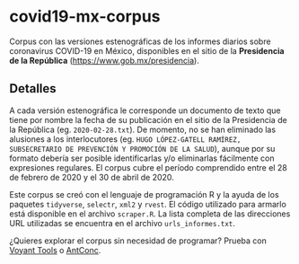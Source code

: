 # covid19-mx-corpus

Corpus con las versiones estenográficas de los informes diarios sobre coronavirus COVID-19 en México, disponibles en el sitio de la **Presidencia de la República** (https://www.gob.mx/presidencia). 

## Detalles

A cada versión estenográfica le corresponde un documento de texto que tiene por nombre la fecha de su publicación en el sitio de la Presidencia de la República (eg. `2020-02-28.txt`). De momento, no se han eliminado las alusiones a los interlocutores (eg. `HUGO LÓPEZ-GATELL RAMÍREZ, SUBSECRETARIO DE PREVENCIÓN Y PROMOCIÓN DE LA SALUD`), aunque por su formato debería ser posible identificarlas y/o eliminarlas fácilmente con expresiones regulares. El corpus cubre el período comprendido entre el 28 de febrero de 2020 y el 30 de abril de 2020.

Este corpus se creó con el lenguaje de programación R y la ayuda de los paquetes `tidyverse`, `selectr`, `xml2` y `rvest`. El código utilizado para armarlo está disponible en el archivo `scraper.R`. La lista completa de las direcciones URL utilizadas se encuentra en el archivo `urls_informes.txt`.

¿Quieres explorar el corpus sin necesidad de programar? Prueba con [Voyant Tools](https://voyant-tools.org/) o [AntConc](https://www.laurenceanthony.net/software/antconc/).